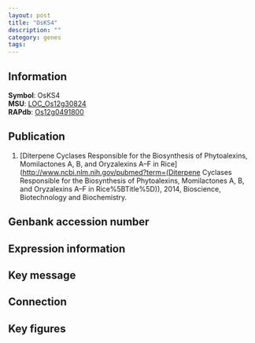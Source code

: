 ```yaml
---
layout: post
title: "OsKS4"
description: ""
category: genes
tags: 
---
```


## Information
__Symbol__: OsKS4  
__MSU__: [LOC_Os12g30824](http://rice.plantbiology.msu.edu/cgi-bin/ORF_infopage.cgi?orf=LOC_Os12g30824)  
__RAPdb__: [Os12g0491800](http://rapdb.dna.affrc.go.jp/viewer/gbrowse_details/irgsp1?name=Os12g0491800)  

## Publication
1. [Diterpene Cyclases Responsible for the Biosynthesis of Phytoalexins, Momilactones A, B, and Oryzalexins A–F in Rice](http://www.ncbi.nlm.nih.gov/pubmed?term=(Diterpene Cyclases Responsible for the Biosynthesis of Phytoalexins, Momilactones A, B, and Oryzalexins A–F in Rice%5BTitle%5D)), 2014, Bioscience, Biotechnology and Biochemistry.

## Genbank accession number

## Expression information

## Key message

## Connection

## Key figures


